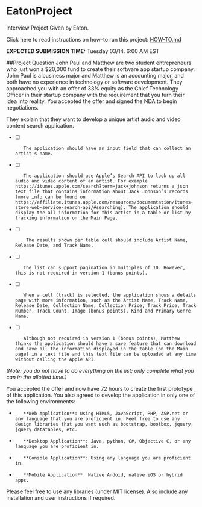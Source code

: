 # EatonProject
Interview Project Given by Eaton.

Click here to read instructions on how-to run this project:
[HOW-TO.md](PiedPiper/HOW-TO.md)

**EXPECTED SUBMISSION TIME:**
Tuesday 03/14. 6:00 AM EST
 
##Project Question
John Paul and Matthew are two student entrepreneurs who just won a $20,000 fund to create their software app startup company. John Paul is a business major and Matthew is an accounting major, and both have no experience in technology or software development. They approached you with an offer of 33% equity as the Chief Technology Officer in their startup company with the requirement that you turn their idea into reality. You accepted the offer and signed the NDA to begin negotiations.
 
They explain that they want to develop a unique artist audio and video content search application.
 
 
- [ ]        The application should have an input field that can collect an artist's name.
- [ ]        The application should use Apple’s Search API to look up all audio and video content of an artist. For example https://itunes.apple.com/search?term=jack+johnson returns a json text file that contains information about Jack Johnson’s records (more info can be found on https://affiliate.itunes.apple.com/resources/documentation/itunes-store-web-service-search-api/#searching). The application should display the all information for this artist in a table or list by tracking information on the Main Page.
- [ ]         The results shown per table cell should include Artist Name, Release Date, and Track Name.
- [ ]        The list can support pagination in multiples of 10. However, this is not required in version 1 (bonus points).
- [ ]        When a cell (track) is selected, the application shows a details page with more information, such as the Artist Name, Track Name, Release Date, Collection Name, Collection Price, Track Price, Track Number, Track Count, Image (bonus points), Kind and Primary Genre Name.
- [ ]        Although not required in version 1 (bonus points), Matthew thinks the application should have a save feature that can download and save all the information displayed in the table (on the Main page) in a text file and this text file can be uploaded at any time without calling the Apple API.

*(Note: you do not have to do everything on the list; only complete what you can in the allotted time.)*

You accepted the offer and now have 72 hours to create the first prototype of this application. You also agreed to develop the application in only one of the following environments:
 
-        **Web Application**: Using HTML5, JavaScript, PHP, ASP.net or any language that you are proficient in. Feel free to use any design libraries that you want such as bootstrap, bootbox, jquery, jquery.datatables, etc.
-        **Desktop Application**: Java, python, C#, Objective C, or any language you are proficient in.
-        **Console Application**: Using any language you are proficient in.
-        **Mobile Application**: Native Andoid, native iOS or hybrid apps.

Please feel free to use any libraries (under MIT license). Also include any installation and user instructions if required.
